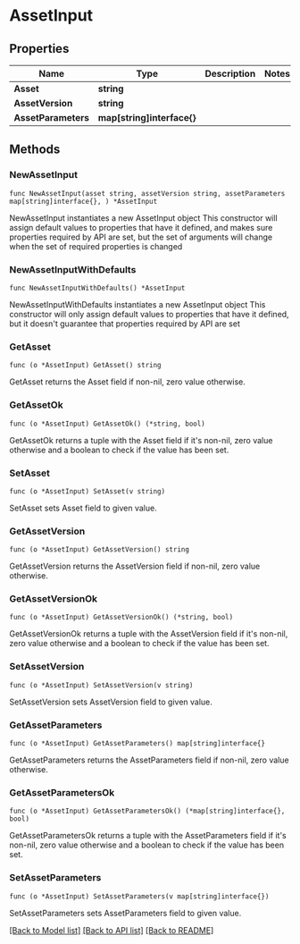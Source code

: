# AssetInput

## Properties

Name | Type | Description | Notes
------------ | ------------- | ------------- | -------------
**Asset** | **string** |  | 
**AssetVersion** | **string** |  | 
**AssetParameters** | **map[string]interface{}** |  | 

## Methods

### NewAssetInput

`func NewAssetInput(asset string, assetVersion string, assetParameters map[string]interface{}, ) *AssetInput`

NewAssetInput instantiates a new AssetInput object
This constructor will assign default values to properties that have it defined,
and makes sure properties required by API are set, but the set of arguments
will change when the set of required properties is changed

### NewAssetInputWithDefaults

`func NewAssetInputWithDefaults() *AssetInput`

NewAssetInputWithDefaults instantiates a new AssetInput object
This constructor will only assign default values to properties that have it defined,
but it doesn't guarantee that properties required by API are set

### GetAsset

`func (o *AssetInput) GetAsset() string`

GetAsset returns the Asset field if non-nil, zero value otherwise.

### GetAssetOk

`func (o *AssetInput) GetAssetOk() (*string, bool)`

GetAssetOk returns a tuple with the Asset field if it's non-nil, zero value otherwise
and a boolean to check if the value has been set.

### SetAsset

`func (o *AssetInput) SetAsset(v string)`

SetAsset sets Asset field to given value.


### GetAssetVersion

`func (o *AssetInput) GetAssetVersion() string`

GetAssetVersion returns the AssetVersion field if non-nil, zero value otherwise.

### GetAssetVersionOk

`func (o *AssetInput) GetAssetVersionOk() (*string, bool)`

GetAssetVersionOk returns a tuple with the AssetVersion field if it's non-nil, zero value otherwise
and a boolean to check if the value has been set.

### SetAssetVersion

`func (o *AssetInput) SetAssetVersion(v string)`

SetAssetVersion sets AssetVersion field to given value.


### GetAssetParameters

`func (o *AssetInput) GetAssetParameters() map[string]interface{}`

GetAssetParameters returns the AssetParameters field if non-nil, zero value otherwise.

### GetAssetParametersOk

`func (o *AssetInput) GetAssetParametersOk() (*map[string]interface{}, bool)`

GetAssetParametersOk returns a tuple with the AssetParameters field if it's non-nil, zero value otherwise
and a boolean to check if the value has been set.

### SetAssetParameters

`func (o *AssetInput) SetAssetParameters(v map[string]interface{})`

SetAssetParameters sets AssetParameters field to given value.



[[Back to Model list]](../README.md#documentation-for-models) [[Back to API list]](../README.md#documentation-for-api-endpoints) [[Back to README]](../README.md)


